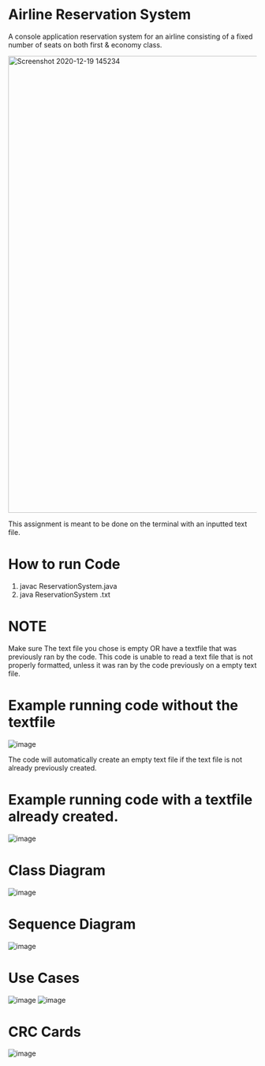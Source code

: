 # Airline Reservation System
 A console application reservation system for an airline consisting of a fixed number of seats on both first & economy class.

<img width="925" alt="Screenshot 2020-12-19 145234" src="https://user-images.githubusercontent.com/54566871/102701252-e9d32580-4209-11eb-8d52-f3640ad617b9.png">

This assignment is meant to be done on the terminal with an inputted text file.

# How to run Code

1. javac ReservationSystem.java
2. java ReservationSystem <filename>.txt
 
# NOTE
Make sure The text file you chose is empty OR have a textfile that was previously ran by the code. This code is unable to read a text file that is not properly formatted, unless it was ran by the code previously on a empty text file.
 

# Example running code without the textfile 
![image](https://user-images.githubusercontent.com/54566871/102701366-33704000-420b-11eb-9594-c86e37f0b75c.png)

The code will automatically create an empty text file if the text file is not already previously created.

 # Example running code with a textfile already created.
 
 ![image](https://user-images.githubusercontent.com/54566871/102701430-a4175c80-420b-11eb-88a8-a72e5115992f.png)

# Class Diagram
![image](https://user-images.githubusercontent.com/54566871/103383445-984b5600-4aa7-11eb-8659-b29fbb05c6e1.png)

# Sequence Diagram
![image](https://user-images.githubusercontent.com/54566871/103383508-ccbf1200-4aa7-11eb-9c42-071e6d2922f4.png)

# Use Cases
![image](https://user-images.githubusercontent.com/54566871/103383528-e95b4a00-4aa7-11eb-8760-f39f13613566.png)
![image](https://user-images.githubusercontent.com/54566871/103383555-0001a100-4aa8-11eb-9783-ec48250d9f3b.png)

# CRC Cards
![image](https://user-images.githubusercontent.com/54566871/103383608-32130300-4aa8-11eb-8590-44d45f596eac.png)
